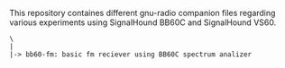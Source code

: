 This repository containes different gnu-radio companion files regarding various experiments using SignalHound BB60C and SignalHound VS60. 

```
\
|
|-> bb60-fm: basic fm reciever using BB60C spectrum analizer
```
